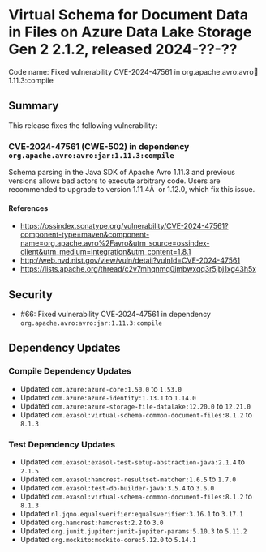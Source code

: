 # Virtual Schema for Document Data in Files on Azure Data Lake Storage Gen 2 2.1.2, released 2024-??-??

Code name: Fixed vulnerability CVE-2024-47561 in org.apache.avro:avro:jar:1.11.3:compile

## Summary

This release fixes the following vulnerability:

### CVE-2024-47561 (CWE-502) in dependency `org.apache.avro:avro:jar:1.11.3:compile`
Schema parsing in the Java SDK of Apache Avro 1.11.3 and previous versions allows bad actors to execute arbitrary code.
Users are recommended to upgrade to version 1.11.4Â  or 1.12.0, which fix this issue.
#### References
* https://ossindex.sonatype.org/vulnerability/CVE-2024-47561?component-type=maven&component-name=org.apache.avro%2Favro&utm_source=ossindex-client&utm_medium=integration&utm_content=1.8.1
* http://web.nvd.nist.gov/view/vuln/detail?vulnId=CVE-2024-47561
* https://lists.apache.org/thread/c2v7mhqnmq0jmbwxqq3r5jbj1xg43h5x

## Security

* #66: Fixed vulnerability CVE-2024-47561 in dependency `org.apache.avro:avro:jar:1.11.3:compile`

## Dependency Updates

### Compile Dependency Updates

* Updated `com.azure:azure-core:1.50.0` to `1.53.0`
* Updated `com.azure:azure-identity:1.13.1` to `1.14.0`
* Updated `com.azure:azure-storage-file-datalake:12.20.0` to `12.21.0`
* Updated `com.exasol:virtual-schema-common-document-files:8.1.2` to `8.1.3`

### Test Dependency Updates

* Updated `com.exasol:exasol-test-setup-abstraction-java:2.1.4` to `2.1.5`
* Updated `com.exasol:hamcrest-resultset-matcher:1.6.5` to `1.7.0`
* Updated `com.exasol:test-db-builder-java:3.5.4` to `3.6.0`
* Updated `com.exasol:virtual-schema-common-document-files:8.1.2` to `8.1.3`
* Updated `nl.jqno.equalsverifier:equalsverifier:3.16.1` to `3.17.1`
* Updated `org.hamcrest:hamcrest:2.2` to `3.0`
* Updated `org.junit.jupiter:junit-jupiter-params:5.10.3` to `5.11.2`
* Updated `org.mockito:mockito-core:5.12.0` to `5.14.1`
